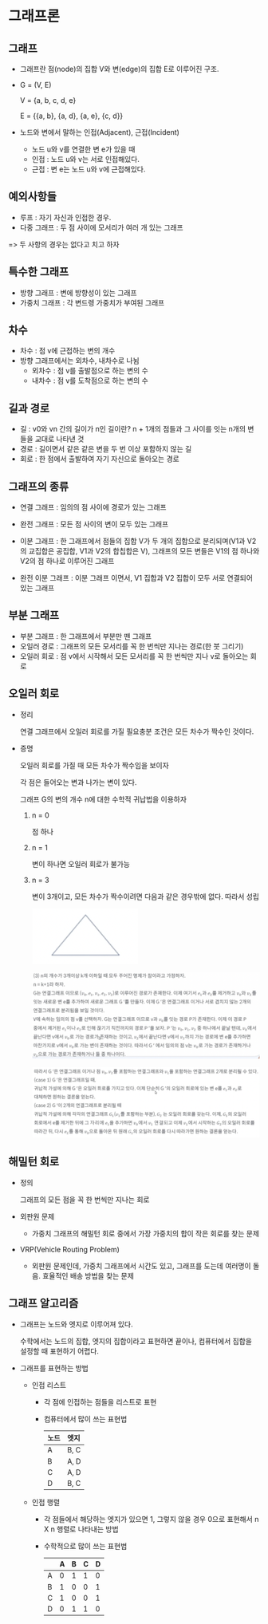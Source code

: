 # 그래프론

## 그래프

* 그래프란 점(node)의 집합 V와 변(edge)의 집합 E로 이루어진 구조.

* G = (V, E)

  V = {a, b, c, d, e}

  E = {{a, b}, {a, d}, {a, e}, {c, d}}

* 노드와 변에서 말하는 인접(Adjacent), 근접(Incident)

  * 노드 u와 v를 연결한 변 e가 있을 때
  * 인접 : 노드 u와 v는 서로 인접해있다.
  * 근접 : 변 e는 노드 u와 v에 근접해있다.



## 예외사항들

* 루프 : 자기 자신과 인접한 경우.
* 다중 그래프 : 두 점 사이에 모서리가 여러 개 있는 그래프

=> 두 사항의 경우는 없다고 치고 하자



## 특수한 그래프

* 방향 그래프 : 변에 방향성이 있는 그래프
* 가중치 그래프 : 각 변드렝 가중치가 부여된 그래프



## 차수

* 차수 : 점 v에 근접하는 변의 개수
* 방향 그래프에서는 외차수, 내차수로 나뉨
  * 외차수 : 점 v를 출발점으로 하는 변의 수
  * 내차수 : 점 v를 도착점으로 하는 변의 수



## 길과 경로

* 길 : v0와 vn 간의 길이가 n인 길이란? n + 1개의 점들과 그 사이를 잇는 n개의 변들을 교대로 나타낸 것
* 경로 : 길이면서 같은 같은 변을 두 번 이상 포함하지 않는 길
* 회로 : 한 점에서 출발하여 자기 자신으로 돌아오는 경로



## 그래프의 종류

* 연결 그래프 : 임의의 점 사이에 경로가 있는 그래프

* 완전 그래프 : 모든 점 사이의 변이 모두 있는 그래프

* 이분 그래프 : 한 그래프에서 점들의 집합 V가 두 개의 집합으로 분리되며(V1과 V2의 교집합은 공집합, V1과 V2의 합칩합은 V), 그래프의 모든 변들은 V1의 점 하나와 V2의 점 하나로 이루어진 그래프

* 완전 이분 그래프 : 이분 그래프 이면서, V1 집합과 V2 집합이  모두 서로 연결되어 있는 그래프

  

  

## 부분 그래프

* 부분 그래프 : 한 그래프에서 부분만 뗀 그래프
* 오일러 경로 : 그래프의 모든 모서리를 꼭 한 번씩만 지나는 경로(한 붓 그리기)
* 오일러 회로 : 점 v에서 시작해서 모든 모서리를 꼭 한 번씩만 지나 v로 돌아오는 회로



## 오일러 회로

* 정리

  연결 그래프에서 오일러 회로를 가질 필요충분 조건은 모든 차수가 짝수인 것이다.

* 증명

  오일러 회로를 가질 때 모든 차수가 짝수임을 보이자

  각 점은 들어오는 변과 나가는 변이 있다.

  그래프 G의 변의 개수 n에 대한 수학적 귀납법을 이용하자

  1. n = 0

     점 하나

  2. n = 1

     변이 하나면 오일러 회로가 불가능

  3. n = 3

     변이 3개이고, 모든 차수가 짝수이려면 다음과 같은 경우밖에 없다. 따라서 성립

     ![image-20211217104216978](../../md-images/image-20211217104216978.png)

     ![image-20211217105531173](../../md-images/image-20211217105531173.png)

     ![image-20211217105553580](../../md-images/image-20211217105553580.png)



## 해밀턴 회로

* 정의

  그래프의 모든 점을 꼭 한 번씩만 지나는 회로

* 외판원 문제

  * 가중치 그래프의 해밀턴 회로 중에서 가장 가중치의 합이 작은 회로를 찾는 문제

* VRP(Vehicle Routing Problem)

  * 외판원 문제인데, 가중치 그래프에서 시간도 있고, 그래프를 도는데 여러명이 돌음. 효율적인 배송 방법을 찾는 문제



## 그래프 알고리즘

* 그래프는 노드와 엣지로 이루어져 있다.

  수학에서는 노드의 집합, 엣지의 집합이라고 표현하면 끝이나, 컴퓨터에서 집합을 설정할 때 표현하기 어렵다.

* 그래프를 표현하는 방법

  * 인접 리스트

    * 각 점에 인접하는 점들을 리스트로 표현

    * 컴퓨터에서 많이 쓰는 표현법

      | 노드 | 엣지 |
      | ---- | ---- |
      | A    | B, C |
      | B    | A, D |
      | C    | A, D |
      | D    | B, C |

      

  * 인접 행렬

    * 각 점들에서 해당하는 엣지가 있으면 1, 그렇지 않을 경우 0으로 표현해서 n X n 행렬로 나타내는 방법

    * 수학적으로 많이 쓰는 표현법

      |      | A    | B    | C    | D    |
      | ---- | ---- | ---- | ---- | ---- |
      | A    | 0    | 1    | 1    | 0    |
      | B    | 1    | 0    | 0    | 1    |
      | C    | 1    | 0    | 0    | 1    |
      | D    | 0    | 1    | 1    | 0    |

      
